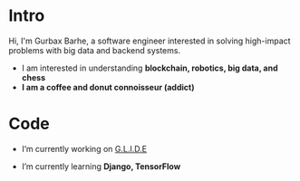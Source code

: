 <h1 align="left">Intro</h1>
<p align="left">Hi, I'm Gurbax Barhe, a software engineer interested in solving high-impact problems with big data and backend systems.</p>

- I am interested in understanding **blockchain, robotics, big data, and chess**
- **I am a coffee and donut connoisseur (addict)**

  


<h1 align="left">Code</h1>

- I’m currently working on [G.L.I.D.E](https://github.com/gurbaxbarhe/G.L.I.D.E)

- I’m currently learning **Django, TensorFlow**

